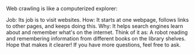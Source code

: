Web crawling is like a computerized explorer:

Job: Its job is to visit websites.
How: It starts at one webpage, follows links to other pages, and keeps doing this.
Why: It helps search engines learn about and remember what's on the internet.
Think of it as: A robot reading and remembering information from different books on the library shelves.
Hope that makes it clearer! If you have more questions, feel free to ask.